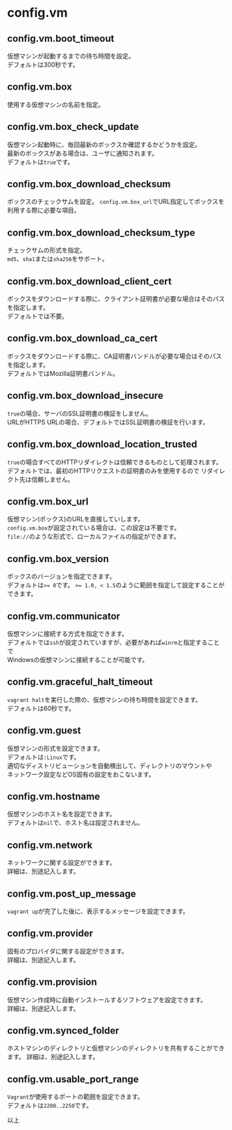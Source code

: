 # config.vm

## config.vm.boot_timeout

仮想マシンが起動するまでの待ち時間を設定。  
デフォルトは300秒です。

## config.vm.box

使用する仮想マシンの名前を指定。

## config.vm.box_check_update

仮想マシン起動時に、毎回最新のボックスか確認するかどうかを設定。  
最新のボックスがある場合は、ユーザに通知されます。  
デフォルトは`true`です。

## config.vm.box_download_checksum

ボックスのチェックサムを設定。
`config.vm.box_url`でURL指定してボックスを利用する際に必要な項目。

## config.vm.box_download_checksum_type

チェックサムの形式を指定。  
`md5`、`sha1`または`sha256`をサポート。

## config.vm.box_download_client_cert

ボックスをダウンロードする際に、クライアント証明書が必要な場合はそのパスを指定します。  
デフォルトでは不要。

## config.vm.box_download_ca_cert

ボックスをダウンロードする際に、CA証明書バンドルが必要な場合はそのパスを指定します。  
デフォルトではMozilla証明書バンドル。

## config.vm.box_download_insecure

`true`の場合、サーバのSSL証明書の検証をしません。  
URLがHTTPS URLの場合、デフォルトではSSL証明書の検証を行います。

## config.vm.box_download_location_trusted

`true`の場合すべてのHTTPリダイレクトは信頼できるものとして処理されます。  
デフォルトでは、最初のHTTPリクエストの証明書のみを使用するので
リダイレクト先は信頼しません。

## config.vm.box_url

仮想マシン(ボックス)のURLを直接していします。  
`config.vm.box`が設定されている場合は、この設定は不要です。  
`file://`のような形式で、ローカルファイルの指定ができます。

## config.vm.box_version

ボックスのバージョンを指定できます。  
デフォルトは`>= 0`です。
`>= 1.0, < 1.5`のように範囲を指定して設定することができます。

## config.vm.communicator

仮想マシンに接続する方式を指定できます。  
デフォルトでは`ssh`が設定されていますが、必要があれば`winrm`と指定することで  
Windowsの仮想マシンに接続することが可能です。

## config.vm.graceful_halt_timeout

`vagrant halt`を実行した際の、仮想マシンの待ち時間を設定できます。  
デフォルトは60秒です。

## config.vm.guest

仮想マシンの形式を設定できます。  
デフォルトは`:Linux`です。  
適切なディストリビューションを自動検出して、ディレクトリのマウントや  
ネットワーク設定などOS固有の設定をおこないます。

## config.vm.hostname

仮想マシンのホスト名を設定できます。  
デフォルトは`nil`で、ホスト名は設定されません。

## config.vm.network

ネットワークに関する設定ができます。  
詳細は、別途記入します。

## config.vm.post_up_message

`vagrant up`が完了した後に、表示するメッセージを設定できます。

## config.vm.provider

固有のプロバイダに関する設定ができます。  
詳細は、別途記入します。

## config.vm.provision

仮想マシン作成時に自動インストールするソフトウェアを設定できます。  
詳細は、別途記入します。

## config.vm.synced_folder

ホストマシンのディレクトリと仮想マシンのディレクトリを共有することができます。
詳細は、別途記入します。

## config.vm.usable_port_range

`Vagrant`が使用するポートの範囲を設定できます。  
デフォルトは`2200..2250`です。

以上